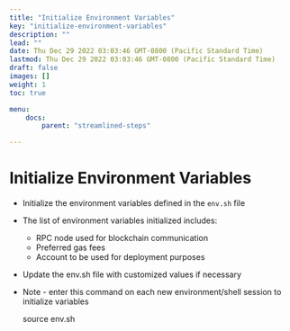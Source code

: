 ```yaml
---
title: "Initialize Environment Variables"
key: "initialize-environment-variables"
description: ""
lead: ""
date: Thu Dec 29 2022 03:03:46 GMT-0800 (Pacific Standard Time)
lastmod: Thu Dec 29 2022 03:03:46 GMT-0800 (Pacific Standard Time)
draft: false
images: []
weight: 1
toc: true

menu:
    docs:
        parent: "streamlined-steps"

---
```

Initialize Environment Variables
================================

*   Initialize the environment variables defined in the `env.sh` file
*   The list of environment variables initialized includes:
    *   RPC node used for blockchain communication
    *   Preferred gas fees
    *   Account to be used for deployment purposes
*   Update the env.sh file with customized values if necessary
*   Note - enter this command on each new environment/shell session to initialize variables

    source env.sh